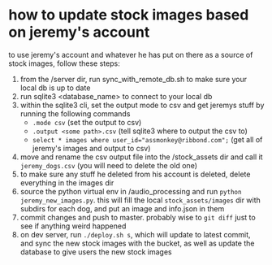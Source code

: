 # how to update stock images based on jeremy's account

to use jeremy's account and whatever he has put on there as a source
of stock images, follow these steps:

1. from the /server dir, run sync_with_remote_db.sh to make sure your local db is up to date
2. run sqlite3 <database_name> to connect to your local db
3. within the sqlite3 cli, set the output mode to csv and get jeremys stuff by running the following commands
    - `.mode csv` (set the output to csv)
    - `.output <some path>.csv` (tell sqlite3 where to output the csv to)
    - `select * images where user_id="assmonkey@ribbond.com";` (get all of jeremy's images and output to csv)
4. move and rename the csv output file into the /stock_assets dir and call it `jeremy_dogs.csv` (you will need to delete the old one)
5. to make sure any stuff he deleted from his account is deleted, delete everything in the images dir
6. source the python virtual env in /audio_processing and run `python jeremy_new_images.py`. this will fill the local `stock_assets/images` dir with subdirs for each dog, and put an image and info.json in them
7. commit changes and push to master. probably wise to `git diff` just to see if anything weird happened
8. on dev server, run `./deploy.sh s`, which will update to latest commit, and sync the new stock images with the bucket, as well as update the database to give users the new stock images


